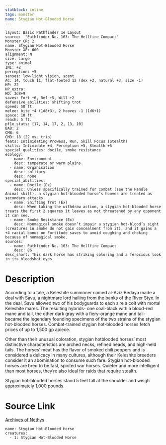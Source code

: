 ```yaml
---
statblock: inline
tags: monster
name: Stygian Hot-Blooded Horse
---
```

```statblock
layout: Basic Pathfinder 1e Layout
source:  "Pathfinder No. 103: The Hellfire Compact"
Monster_CR: 2
name: Stygian Hot-Blooded Horse
Monster_XP: 600
alignment: N
size: Large
type: animal
INI: +2
perception: +5
senses: low-light vision, scent
AC: 14, touch 11, flat-footed 12 (dex +2, natural +3, size -1)
HP: 22
HP_extra: 
HD: 3d8+9
saves: Fort +6, Ref +5, Will +2
defensive_abilities: shifting trot
speed: 50 ft.
melee: bite +4 (1d8+3), 2 hooves -1 (1d6+1)
space: 10 ft.
reach: 5 ft.
pf1e_stats: [17, 14, 17, 2, 13, 10]
BAB: 2
CMB: 6
CMD: 18 (22 vs. trip)
feats: Intimidating Prowess, Run, Skill Focus (Stealth)
skills: Intimidate +4, Perception +5, Stealth +5
special_qualities: docile, smoke resistance
ecology:
  - name: Environment
    desc: temperate or warm plains
  - name: Organisation
    desc: solitary
    desc: none
special_abilities:
  - name: Docile (Ex)
    desc: Unless specifically trained for combat (see the Handle Animal skill), a stygian hot-blooded horse’s hooves are treated as secondary attacks.
  - name: Shifting Trot (Ex)
    desc: When taking the withdraw action, a stygian hot-blooded horse treats the first 2 squares it leaves as not threatened by any opponent it can see.
  - name: Smoke Resistance (Ex)
    desc: Nonmagical smoke doesn’t impair a stygian hot-blood’s sight (creatures in smoke do not gain concealment from it), and it gains a +4 racial bonus on Fortitude saves to avoid coughing and choking because of nonmagical smoke.
sources:
  - name: Pathfinder No. 103: The Hellfire Compact
    desc: 86
desc_short: This dark horse has striking coloring and a ferocious look in its bloodshot eyes.
```
# Description
According to a tale, a Keleshite summoner named al-Aziz Bedaya made a deal with Savu, a nightmare lord hailing from the banks of the River Styx. In the deal, Savu allowed two of his bodyguards to each sire a colt with mortal Keleshite mares. The resulting hybrids- one coal-black with a blood-red mane and tail, the other dark gray with a fiery-orange mane and tail-became the legendary founding specimens of the two strains of the stygian hot-blooded horses. Combat-trained stygian hot-blooded horses fetch prices of up to 1,500 gp apiece.

Other than their unusual coloration, stygian hotblooded horses’ most distinctive characteristics are arched necks, refined heads, and high-held tails. The horses’ meat has the flavor of smoked chili peppers and is considered a delicacy in many cultures, although their Keleshite breeders consider it an abomination to consume such fare. Stygian hot-blooded horses are bred to be fast, spirited war horses. Quieter and more intelligent than most horses, they’re also ideal for raids that require stealth.

Stygian hot-blooded horses stand 5 feet tall at the shoulder and weigh approximately 1,000 pounds.
# Source Link
[Archives of Nethys](https://aonprd.com/MonsterDisplay.aspx?ItemName=Stygian%20Hot-Blooded%20Horse)
```encounter-table
name: Stygian Hot-Blooded Horse
creatures:
  - 1: Stygian Hot-Blooded Horse
```

